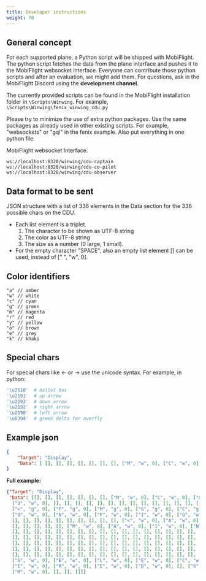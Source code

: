```yaml
---
title: Developer instructions
weight: 70
---
```


## General concept

For each supported plane, a Python script will be shipped with MobiFlight. The python script fetches the data from the plane interface and pushes it to the MobiFlight websocket interface. Everyone can contribute those python scripts and after an evaluation, we might add them. For questions, ask in the MobiFlight Discord using the **development channel**.

The currently provided scripts can be found in the MobiFlight installation folder in `\Scripts\Winwing`. For example, `\Scripts\Winwing\fenix_winwing_cdu.py`

Please try to minimize the use of extra python packages. Use the same packages as already used in other existing scripts. For example, "websockets" or "gql" in the fenix example. Also put everything in one python file.

MobiFlight websocket Interface:

```text
ws://localhost:8320/winwing/cdu-captain
ws://localhost:8320/winwing/cdu-co-pilot
ws://localhost:8320/winwing/cdu-observer
```

## Data format to be sent

JSON structure with a list of 336 elements in the Data section for the 336 possible chars on the CDU.

- Each list element is a triplet.
    1. The character to be shown as UTF-8 string
    2. The color as UTF-8 string
    3. The size as a number (0 large, 1 small).
- For the empty character "SPACE", also an empty list element [] can be used, instead of [" ", "w", 0].

## Color identifiers

```text
"a" // amber
"w" // white          
"c" // cyan        
"g" // green            
"m" // magenta          
"r" // red            
"y" // yellow            
"o" // brown
"e" // grey 
"k" // khaki
```

## Special chars

For special chars like <- or -> use the unicode syntax. For example, in python:

```python
'\u2610'  # ballot box
'\u2191'  # up arrow
'\u2193'  # down arrow
'\u2192'  # right arrow
'\u2190'  # left arrow
'\u0394'  # greek delta for overfly
```

## Example json

```json
{
    "Target": "Display",
    "Data": [ [], [], [], [], [], [], [], ["M", "w", 0], ["C", "w", 0], ["D", "w", 0], ["U", "w", 0], ... ]
}
```

**Full example:**

```json
{"Target": "Display", 
 "Data": [[], [], [], [], [], [], [], ["M", "w", 0], ["C", "w", 0], ["D", "w", 0], ["U", "w", 0], [], ["M", "w", 0], ["E", "w", 0], ["N", "w", 0], 
  ["U", "w", 0], [], [], [], [], [], [], [], [], [], [], [], [], [], [], [], [], [], [], [], [], [], [], [], [], [], [], [], [], [], [], [], [], 
  ["<", "g", 0], ["F", "g", 0], ["M", "g", 0], ["G", "g", 0], ["C", "g", 0], [], [], [], [], [], [], [], [], [], [], [], [], ["C", "w", 0], 
  ["O", "w", 0], ["N", "w", 0], ["F", "w", 0], ["I", "w", 0], ["G", "w", 0], [">", "w", 0], [], [], [], [], [], [], [], [], [], [], [], [], [], [], 
  [], [], [], [], [], [], [], [], [], [], ["<", "w", 0], ["A", "w", 0], ["T", "w", 0], ["S", "w", 0], ["U", "w", 0], [], [], [], [], [], [], [], [], 
  [], [], [], [], [], ["M", "w", 0], ["A", "w", 0], ["I", "w", 0], ["N", "w", 0], ["T", "w", 0], [">", "w", 0], [], [], [], [], [], [], [], [], [], 
  [], [], [], [], [], [], [], [], [], [], [], [], [], [], [], [], [], [], [], [], [], [], [], [], [], [], [], [], [], [], [], [], [], [], [], [], [], 
  [], [], [], [], [], [], [], [], [], [], [], [], [], [], [], [], [], [], [], [], [], [], [], [], [], [], [], [], [], [], [], [], [], [], [], [], [], 
  [], [], [], [], [], [], [], [], [], [], [], [], [], [], [], [], [], [], [], [], [], [], [], [], [], [], [], [], [], [], [], [], [], [], [], [], [], 
  [], [], [], [], [], [], [], [], [], [], [], [], [], [], [], [], [], [], [], [], [], [], [], [], [], [], [], [], [], [], [], [], [], [], [], [], [], 
  [], [], [], [], [], [], [], [], [], [], [], [], [], [], [], [], [], [], [], [], [], [], [], [], [], [], [], [], [], [], [], [], [], [], [], 
  ["S", "w", 0], ["E", "w", 0], ["L", "w", 0], ["E", "w", 0], ["C", "w", 0], ["T", "w", 0], [], ["D", "w", 0], ["E", "w", 0], ["S", "w", 0], 
  ["I", "w", 0], ["R", "w", 0], ["E", "w", 0], ["D", "w", 0], [], ["S", "w", 0], ["Y", "w", 0], ["S", "w", 0], ["T", "w", 0], ["E", "w", 0], 
  ["M", "w", 0], [], [], []]}
```
